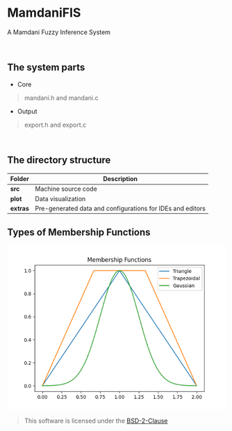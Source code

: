 # MamdaniFIS  
A Mamdani Fuzzy Inference System  

<br>

## The system parts  
* Core   
> mandani.h and mandani.c  
* Output  
> export.h and export.c  

<br>

## The directory structure 
  
| Folder | Description |
| -- | -- | 
| **src** | Machine source code |
| **plot** | Data visualization | 
| **extras** | Pre-generated data and configurations for IDEs and editors  | 

## Types of Membership Functions
<a href="https://raw.githubusercontent.com/augustodamasceno/MamdaniFIS/shell/plot/examples/Membership_Functions.png"><img src="https://raw.githubusercontent.com/augustodamasceno/MamdaniFIS/shell/plot/examples/Membership_Functions.png"></a>
 
> This software is licensed under the [BSD-2-Clause](https://spdx.org/licenses/BSD-2-Clause.html)
